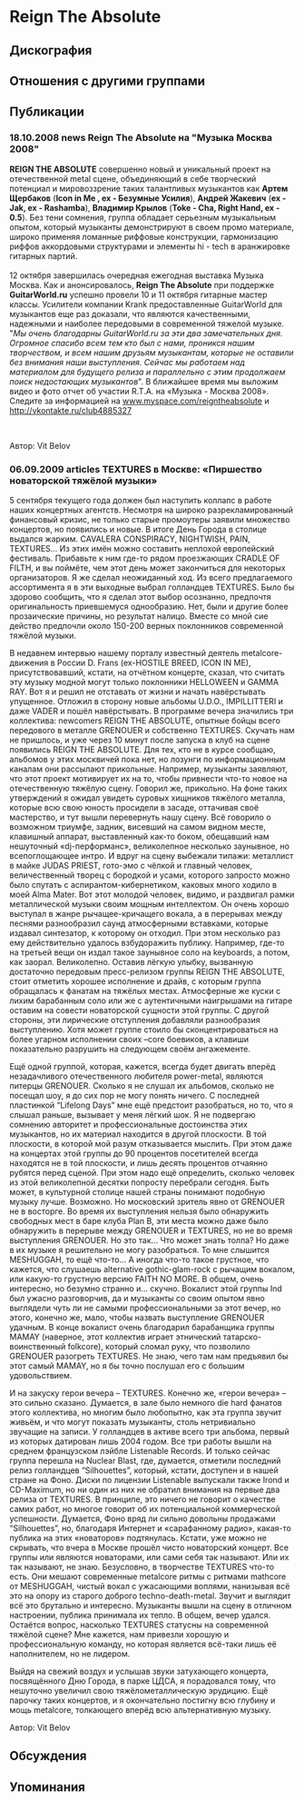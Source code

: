 # Reign The Absolute



## Дискография


## Отношения с другими группами


## Публикации

### 18.10.2008 news Reign The Absolute на &quot;Музыка Москва 2008&quot;

<P><STRONG>REIGN THE ABSOLUTE</STRONG> совершенно новый и уникальный проект на отечественной metal сцене, объединяющий в себе творческий потенциал и мировоззрение таких талантливых музыкантов как <STRONG>Артем Щербаков</STRONG> (<STRONG>Icon in Me , ex - Безумные Усилия</STRONG>), <STRONG>Андрей Жакевич</STRONG> (<STRONG>ex - Jak, ex - Rashamba</STRONG>), <STRONG>Владимир Крылов</STRONG> (<STRONG>Toke - Cha, Right Hand, ex - 0.5</STRONG>). Без тени сомнения, группа обладает серьезным музыкальным опытом, который музыканты демонстрируют в своем промо материале, широко применяя ломанные риффовые конструкции, гармонизацию риффов аккордовыми структурами и элементы hi - tech в аранжировке гитарных партий.<BR>&nbsp;<BR>12 октября завершилась очередная ежегодная выставка Музыка Москва. Как и анонсировалось, <STRONG>Reign The Absolute</STRONG> при поддержке<STRONG> GuitarWorld.ru</STRONG> успешно провели 10 и 11 октября гитарные мастер классы. Усилители компании Krank предоставленные GuitarWorld для музыкантов еще раз доказали, что являются качественными, надежными и наиболее передовыми в современной тяжелой музыке. "<EM>Мы очень благодарны GuitarWorld.ru за эти два замечательных дня. Огромное спасибо всем тем кто был с нами, проникся нашим творчеством, и всем нашим друзьям музыкантам, которые не оставили без внимания наши выступления. Сейчас мы работаем над материалом для будущего релиза и параллельно с этим продолжаем поиск недостающих музыкантов</EM>". В ближайшее время мы выложим видео и фото отчет об участии R.T.A. на «Музыка - Москва 2008». Следите за информацией на <A href="http://www.myspace.com/reigntheabsolute">www.myspace.com/reigntheabsolute</A> и <A href="http://vkontakte.ru/club4885327">http://vkontakte.ru/club4885327</A></P>
<P>&nbsp;</P>
Автор: Vit Belov

### 06.09.2009 articles TEXTURES в Москве: «Пиршество новаторской тяжёлой музыки»

<P>5 сентября текущего года должен был наступить коллапс в работе наших концертных агентств. Несмотря на широко разрекламированный финансовый кризис, не только старые промоутеры заявили множество концертов, но появились и новые. В итоге День Города в столице выдался жарким. CAVALERA CONSPIRACY, NIGHTWISH, PAIN, TEXTURES… Из этих имён можно составить неплохой европейский фестиваль. Прибавьте к ним где-то рядом проезжающих CRADLE OF FILTH, и вы поймёте, чем этот день может закончиться для некоторых организаторов. Я же сделал неожиданный ход. Из всего предлагаемого ассортимента я в эти выходные выбрал голландцев TEXTURES. Было бы здорово сообщить, что я сделал этот выбор осознанно, предпочтя оригинальность приевшемуся однообразию. Нет, были и другие более прозаические причины, но результат налицо. Вместе со мной сие действо предпочли около 150-200 верных поклонников современной тяжёлой музыки.</P>
<P>В недавнем интервью нашему порталу известный деятель metalcore-движения в России D. Frans (ex-HOSTILE BREED, ICON IN ME), присутствовавший, кстати, на отчётном концерте, сказал, что считать эту музыку модной могут только поклонники HELLOWEEN и GAMMA RAY. Вот я и решил не отставать от жизни и начать навёрстывать упущенное. Отложил в сторону новые альбомы U.D.O., IMPILLITTERI и даже VADER и пошёл навёрстывать. В программе вечера значились три коллектива: newcomers REIGN THE ABSOLUTE, опытные бойцы всего передового в металле GRENOUER и собственно TEXTURES. Скучать нам не пришлось, и уже через 10 минут после запуска в клуб на сцене появились REIGN THE ABSOLUTE. Для тех, кто не в курсе сообщаю, альбомов у этих москвичей пока нет, но лозунги по информационным каналам они рассылают прикольные. Например, музыканты заявляют, что этот проект мотивирует их на то, чтобы привнести что-то новое на отечественную тяжёлую сцену. Говорил же, прикольно. На фоне таких утверждений я ожидал увидеть суровых хищников тяжёлого металла, которые всю свою юность просидели в засаде, оттачивая своё мастерство, и тут вышли перевернуть нашу сцену. Всё говорило о возможном триумфе, задник, висевший на самом видном месте, клавишный аппарат, выставленный как-то боком, обещавший нам нешуточный «dj-перформанс», великолепное несколько заунывное, но всепоглощающее интро. И вдруг на сцену выбежали типажи: металлист в майке JUDAS PRIEST, гото-эмо с чёлкой и главный человек, величественный творец с бородкой и усами, которого запросто можно было спутать с аспирантом-кибернетиком, каковых много ходило в моей Alma Mater. Вот этот молодой человек, видимо, и раздвигал рамки металлической музыки своим мощным интеллектом. Он очень хорошо выступал в жанре рычащее-кричащего вокала, а в перерывах между песнями разнообразил саунд атмосферными вставками, которые издавал синтезатор, к которому он отходил. При этом несколько раз ему действительно удалось взбудоражить публику. Например, где-то на третьей вещи он издал такое заунывное соло на keyboards, а потом, как заорал. Великолепно. Оставив лёгкую улыбку, вызванную достаточно передовым пресс-релизом группы REIGN THE ABSOLUTE, стоит отметить хорошее исполнение и драйв, с которым группа обращалась к фанатам на тяжёлых местах. Атмосферные же куски с лихим барабанным соло или же с аутентичными наигрышами на гитаре оставим на совести новаторской сущности этой группы. С другой стороны, эти лирические отступления добавляли разнообразия выступлению. Хотя может группе стоило бы сконцентрироваться на более угарном исполнении своих –core боевиков, а клавиши показательно разрушить на следующем своём ангажементе.</P>
<P>Ещё одной группой, которая, кажется, всегда будет двигать вперёд незадачливого отечественного любителя power-metal, являются питерцы GRENOUER. Сколько я не слушал их альбомов, сколько не посещал шоу, я до сих пор не могу понять ничего. С последней пластинкой “Lifelong Days” мне ещё предстоит разобраться, но то, что я слышал раньше, вызывает у меня лёгкий шок. Я не подвергаю сомнению авторитет и профессиональные достоинства этих музыкантов, но их материал находится в другой плоскости. В той плоскости, в которой мой разум отказывается мыслить. При этом даже на концертах этой группы до 90 процентов посетителей всегда находятся не в той плоскости, и лишь десять процентов отчаянно рубятся перед сценой. При этом надо ещё определить, сколько человек из этой великолепной десятки попросту перебрали сегодня. Быть может, в культурной столице нашей страны понимают подобную музыку лучше. Возможно. Но московский зритель явно от GRENOUER не в восторге. Во время их выступления нельзя было обнаружить свободных мест в баре клуба Plan B, эти места можно даже было обнаружить в перерыве между GRENOUER и TEXTURES, но не во время выступления GRENOUER. Но это так… Что может знать толпа? Но даже в их музыке я решительно не могу разобраться. То мне слышится MESHUGGAH, то ещё что-то… А иногда что-то такое грустное, что кажется, что слушаешь alternative gothic-glam-rock с рычащим вокалом, или какую-то грустную версию FAITH NO MORE. В общем, очень интересно, но безумно странно и… скучно. Вокалист этой группы Ind был ужасно разговорчив, да и музыканты со своим опытом явно выглядели чуть ли не самыми профессиональными за этот вечер, но этого, конечно же, мало, чтобы назвать выступление GRENOUER удачным. В конце вокалист очень благодарил барабанщика группы MAMAY (наверное, этот коллектив играет этнический татарско-воинственный folkcore), который сломал руку, что позволило GRENOUER разогреть TEXTURES. Не знаю, чего там нам предъявил бы этот самый MAMAY, но я бы точно послушал его с большим удовольствием.</P>
<P>И на закуску герои вечера – TEXTURES. Конечно же, «герои вечера» – это сильно сказано. Думается, в зале было немного die hard фанатов этого коллектива, но многим было любопытно, как эта группа звучит живьём, и что могут показать музыканты, столь нетривиально звучащие на записи. У голландцев в активе всего три альбома, первый из которых датирован лишь 2004 годом. Все три работы вышли на среднем французском лэйбле Listenable Records. И только сейчас группа перешла на Nuclear Blast, где, думается, отметили последний релиз голландцев “Silhouettes”, который, кстати, доступен и в нашей стране на Фоно. Диски по лицензии Listenable выпускали также Irond и CD-Maximum, но ни один из них не обратил внимания на первые два релиза от TEXTURES. В принципе, это ничего не говорит о качестве самих работ, но многое говорит об их потенциальной коммерческой успешности. Думается, Фоно вряд ли сильно довольны продажами “Silhouettes”, но, благодаря Интернет и «сарафанному радио», какая-то публика на этих «новаторов» подтянулась. Кстати, уже можно не скрывать, что вчера в Москве прошёл чисто новаторский концерт. Все группы или являются новаторами, или сами себя так называют. Или их так называют, не знаю. Безусловно, в творчестве TEXTURES что-то есть. Они мешают современные metalcore ритмы с ритмами mathcore от MESHUGGAH, чистый вокал с ужасающими воплями, нанизывая всё это на опору из старого доброго techno-death-metal. Звучит и выглядит всё это брутально и интересно. Музыканты вышли на сцену в отличном настроении, публика принимала их тепло. В общем, вечер удался. Остаётся вопрос, насколько TEXTURES статусны на современной тяжёлой сцене? Мне кажется, нам привезли хорошую и профессиональную команду, но которая является всё-таки лишь её наполнителем, но не лидером.</P>
<P>Выйдя на свежий воздух и услышав звуки затухающего концерта, посвящённого Дню Города, в парке ЦДСА, я порадовался тому, что нешуточно увеличил свою тяжёлометаллическую эрудицию. Ещё парочку таких концертов, и я окончательно постигну всю глубину и мощь metalcore, толкающего вперёд всю альтернативную музыку.</P>
Автор: Vit Belov


## Обсуждения


## Упоминания

